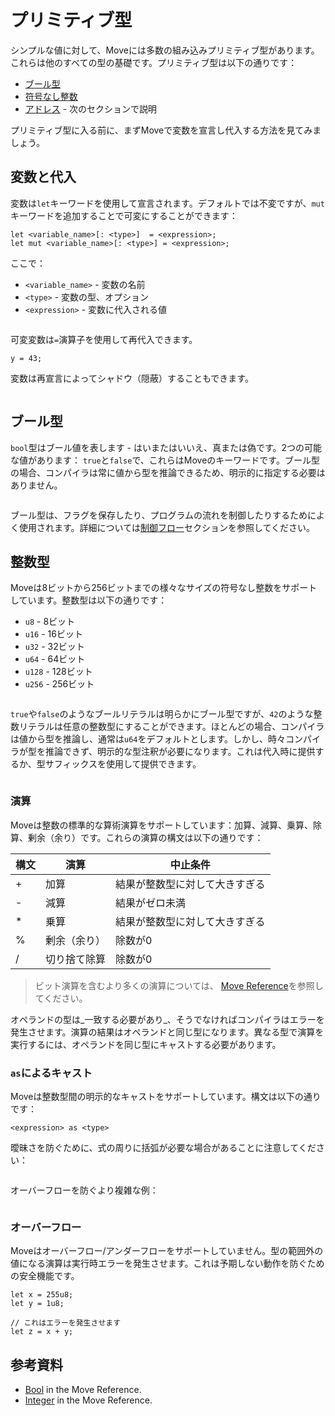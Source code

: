 # プリミティブ型

<!-- TODO: Shall we split this into two pages? Maybe give an overview and focus more on specifics? -->

シンプルな値に対して、Moveには多数の組み込みプリミティブ型があります。これらは他のすべての型の基礎です。プリミティブ型は以下の通りです：

- [ブール型](#booleans)
- [符号なし整数](#integer-types)
- [アドレス](./address) - 次のセクションで説明

プリミティブ型に入る前に、まずMoveで変数を宣言し代入する方法を見てみましょう。

## 変数と代入

変数は`let`キーワードを使用して宣言されます。デフォルトでは不変ですが、`mut`キーワードを追加することで可変にすることができます：

```
let <variable_name>[: <type>]  = <expression>;
let mut <variable_name>[: <type>] = <expression>;
```

ここで：

- `<variable_name>` - 変数の名前
- `<type>` - 変数の型、オプション
- `<expression>` - 変数に代入される値

```move file=packages/samples/sources/move-basics/primitive-types.move anchor=variables_and_assignment

```

可変変数は`=`演算子を使用して再代入できます。

```move
y = 43;
```

変数は再宣言によってシャドウ（隠蔽）することもできます。

```move file=packages/samples/sources/move-basics/primitive-types.move anchor=shadowing

```

## ブール型

`bool`型はブール値を表します - はいまたはいいえ、真または偽です。2つの可能な値があります：
`true`と`false`で、これらはMoveのキーワードです。ブール型の場合、コンパイラは常に値から型を推論できるため、明示的に指定する必要はありません。

```move file=packages/samples/sources/move-basics/primitive-types.move anchor=boolean

```

ブール型は、フラグを保存したり、プログラムの流れを制御したりするためによく使用されます。詳細については[制御フロー](./control-flow)セクションを参照してください。

## 整数型

Moveは8ビットから256ビットまでの様々なサイズの符号なし整数をサポートしています。整数型は以下の通りです：

- `u8` - 8ビット
- `u16` - 16ビット
- `u32` - 32ビット
- `u64` - 64ビット
- `u128` - 128ビット
- `u256` - 256ビット

```move file=packages/samples/sources/move-basics/primitive-types.move anchor=integers

```

`true`や`false`のようなブールリテラルは明らかにブール型ですが、`42`のような整数リテラルは任意の整数型にすることができます。ほとんどの場合、コンパイラは値から型を推論し、通常は`u64`をデフォルトとします。しかし、時々コンパイラが型を推論できず、明示的な型注釈が必要になります。これは代入時に提供するか、型サフィックスを使用して提供できます。

```move file=packages/samples/sources/move-basics/primitive-types.move anchor=integer_explicit_type

```

### 演算

Moveは整数の標準的な算術演算をサポートしています：加算、減算、乗算、除算、剰余（余り）です。これらの演算の構文は以下の通りです：

| 構文 | 演算           | 中止条件                                |
| ------ | ------------------- | ---------------------------------------- |
| +      | 加算            | 結果が整数型に対して大きすぎる |
| -      | 減算         | 結果がゼロ未満                 |
| \*     | 乗算      | 結果が整数型に対して大きすぎる |
| %      | 剰余（余り） | 除数が0                         |
| /      | 切り捨て除算 | 除数が0                         |

> ビット演算を含むより多くの演算については、
> [Move Reference](./../../reference/primitive-types/integers#bitwise)を参照してください。

オペランドの型は_一致する必要があり_、そうでなければコンパイラはエラーを発生させます。演算の結果はオペランドと同じ型になります。異なる型で演算を実行するには、オペランドを同じ型にキャストする必要があります。

<!-- TODO: add examples + parentheses for arithmetic operations -->
<!-- TODO: add bitwise operators -->

### `as`によるキャスト

Moveは整数型間の明示的なキャストをサポートしています。構文は以下の通りです：

```move
<expression> as <type>
```

曖昧さを防ぐために、式の周りに括弧が必要な場合があることに注意してください：

```move file=packages/samples/sources/move-basics/primitive-types.move anchor=cast_as

```

オーバーフローを防ぐより複雑な例：

```move file=packages/samples/sources/move-basics/primitive-types.move anchor=overflow

```

### オーバーフロー

Moveはオーバーフロー/アンダーフローをサポートしていません。型の範囲外の値になる演算は実行時エラーを発生させます。これは予期しない動作を防ぐための安全機能です。

```move
let x = 255u8;
let y = 1u8;

// これはエラーを発生させます
let z = x + y;
```

## 参考資料

- [Bool](./../../reference/primitive-types/bool) in the Move Reference.
- [Integer](./../../reference/primitive-types/integers) in the Move Reference.
